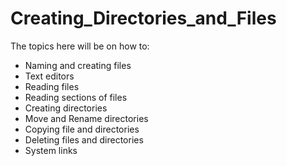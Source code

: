 # Creating_Directories_and_Files

The topics here will be on how to:

  - Naming and creating files
  - Text editors
  - Reading files
  - Reading sections of files
  - Creating directories
  - Move and Rename directories
  - Copying file and directories
  - Deleting files and directories
  - System links

